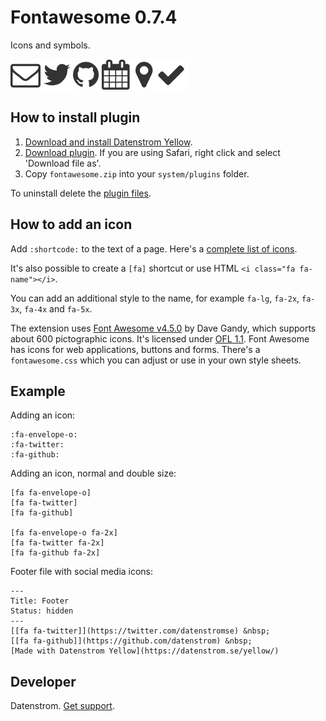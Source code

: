 Fontawesome 0.7.4
=================
Icons and symbols.

![Screenshot](fontawesome-screenshot.jpg?raw=true)

## How to install plugin

1. [Download and install Datenstrom Yellow](https://github.com/datenstrom/yellow/).
2. [Download plugin](https://github.com/datenstrom/yellow-extensions/raw/master/zip/fontawesome.zip). If you are using Safari, right click and select 'Download file as'.
3. Copy `fontawesome.zip` into your `system/plugins` folder.

To uninstall delete the [plugin files](update.ini).

## How to add an icon

Add `:shortcode:` to the text of a page. Here's a [complete list of icons](https://fontawesome.com/icons).

It's also possible to create a `[fa]` shortcut or use HTML `<i class="fa fa-name"></i>`. 

You can add an additional style to the name, for example `fa-lg`, `fa-2x`, `fa-3x`, `fa-4x` and `fa-5x`.

The extension uses [Font Awesome v4.5.0](https://github.com/FortAwesome/Font-Awesome) by Dave Gandy, which supports about 600 pictographic icons. It's licensed under [OFL 1.1](https://opensource.org/licenses/OFL-1.1). Font Awesome has icons for web applications, buttons and forms. There's a `fontawesome.css` which you can adjust or use in your own style sheets.

## Example

Adding an icon:

    :fa-envelope-o:
    :fa-twitter:
    :fa-github:

Adding an icon, normal and double size:

    [fa fa-envelope-o]
    [fa fa-twitter]
    [fa fa-github]
    
    [fa fa-envelope-o fa-2x]
    [fa fa-twitter fa-2x]
    [fa fa-github fa-2x]

Footer file with social media icons:

    ---
    Title: Footer
    Status: hidden
    ---
    [[fa fa-twitter]](https://twitter.com/datenstromse) &nbsp; 
    [[fa fa-github]](https://github.com/datenstrom) &nbsp;
    [Made with Datenstrom Yellow](https://datenstrom.se/yellow/)

## Developer

Datenstrom. [Get support](https://developers.datenstrom.se/help/support).
